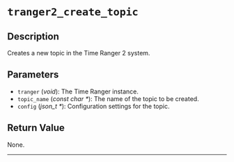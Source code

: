 # `tranger2_create_topic`

## Description
Creates a new topic in the Time Ranger 2 system.

## Parameters
- `tranger` (*void*): The Time Ranger instance.
- `topic_name` (*const char \**): The name of the topic to be created.
- `config` (*json_t \**): Configuration settings for the topic.

## Return Value
None.

---
